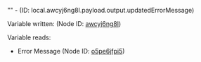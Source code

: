 "" - (ID: local.awcyj6ng8l.payload.output.updatedErrorMessage)

Variable written:
 (Node ID: [awcyj6ng8l](../nodes/awcyj6ng8l.md))

Variable reads:
* Error Message (Node ID: [o5pe6jfpi5](../nodes/o5pe6jfpi5.md))
